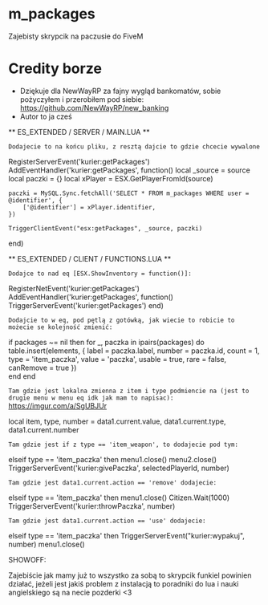 # m_packages
Zajebisty skrypcik na paczusie do FiveM

# Credity borze

- Dziękuje dla NewWayRP za fajny wygląd bankomatów, sobie pożyczyłem i przerobiłem pod siebie: https://github.com/NewWayRP/new_banking
- Autor to ja cześ

** ES_EXTENDED / SERVER / MAIN.LUA **

`Dodajecie to na końcu pliku, z resztą dajcie to gdzie chcecie wywalone`

RegisterServerEvent('kurier:getPackages')
AddEventHandler('kurier:getPackages', function()
	local _source = source
	local paczki = {}
	local xPlayer = ESX.GetPlayerFromId(source)
	
	paczki = MySQL.Sync.fetchAll('SELECT * FROM m_packages WHERE user = @identifier', {
		['@identifier'] = xPlayer.identifier,
	})
	
	TriggerClientEvent("esx:getPackages", _source, paczki)
end)

** ES_EXTENDED / CLIENT / FUNCTIONS.LUA **

`Dodajce to nad eq [ESX.ShowInventory = function()]:`

RegisterNetEvent('kurier:getPackages')
AddEventHandler('kurier:getPackages', function()
	TriggerServerEvent('kurier:getPackages')
end)

`Dodajcie to w eq, pod pętlą z gotówką, jak wiecie to robicie to możecie se kolejność zmienić:`

if packages ~= nil then
	for _, paczka in ipairs(packages) do
		table.insert(elements, {
			label = paczka.label,
			number = paczka.id,
			count = 1,
			type = 'item_paczka',
			value = 'paczka',
			usable = true,
			rare = false,
			canRemove = true
		})	
	end
end

`Tam gdzie jest lokalna zmienna z item i type podmiencie na (jest to drugie menu w menu eq idk jak mam to napisac):`
https://imgur.com/a/SgUBJUr

local item, type, number = data1.current.value, data1.current.type, data1.current.number

`Tam gdzie jest if z type == 'item_weapon', to dodajecie pod tym:`

elseif type == 'item_paczka' then
	menu1.close()
	menu2.close()
	TriggerServerEvent('kurier:givePaczka', selectedPlayerId, number)

`Tam gdzie jest data1.current.action == 'remove' dodajecie:`

elseif type == 'item_paczka' then
	menu1.close()
	Citizen.Wait(1000)
	TriggerServerEvent('kurier:throwPaczka', number)

`Tam gdzie jest data1.current.action == 'use' dodajecie:`

elseif type == 'item_paczka' then
	TriggerServerEvent("kurier:wypakuj", number)
	menu1.close()

SHOWOFF:

Zajebiście jak mamy już to wszystko za sobą to skrypcik funkiel powinien działać, jeżeli jest jakiś 
problem z instalacją to poradniki do lua i nauki angielskiego są na necie pozderki <3
